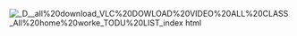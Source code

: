 ![_D__all%20download_VLC%20DOWLOAD%20VIDEO%20ALL%20CLASS_All%20home%20worke_TODU%20LIST_index html](https://github.com/user-attachments/assets/c69145ac-4104-4838-93ef-b042245b3a8f)
